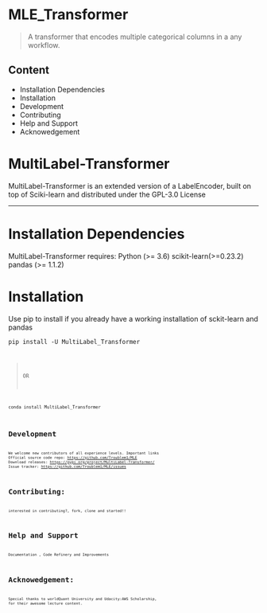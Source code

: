 # MLE_Transformer
>A  transformer that encodes multiple categorical columns in a any workflow.

## Content
- Installation Dependencies
- Installation
- Development
- Contributing
- Help and Support
- Acknowedgement


# MultiLabel-Transformer
MultiLabel-Transformer is an extended version of a LabelEncoder, built on top of Sciki-learn and distributed under the GPL-3.0 License

-----------------------------------------------

# Installation Dependencies
MultiLabel-Transformer requires:
Python (>= 3.6)
scikit-learn(>=0.23.2)
pandas (>= 1.1.2)

# Installation 
Use pip to install if you already have a working installation of sckit-learn and pandas

<code>pip install -U MultiLabel_Transformer<code/>

> OR

<code>conda install MultiLabel_Transformer<code/>


# Development
We welcome new contributors of all experience levels.
Important links
Official source code repo: https://github.com/Troublem1/MLE
Download releases: https://pypi.org/project/MultiLabel-Transformer/
Issue tracker: https://github.com/Troublem1/MLE/issues
  
# Contributing:
interested in contributing?, fork, clone and started!!

# Help and Support
Documentation , Code Refinery and Improvements

# Acknowedgement:
Special thanks to worldQuant University and Udacity:AWS Scholarship, for their awesome lecture content.
